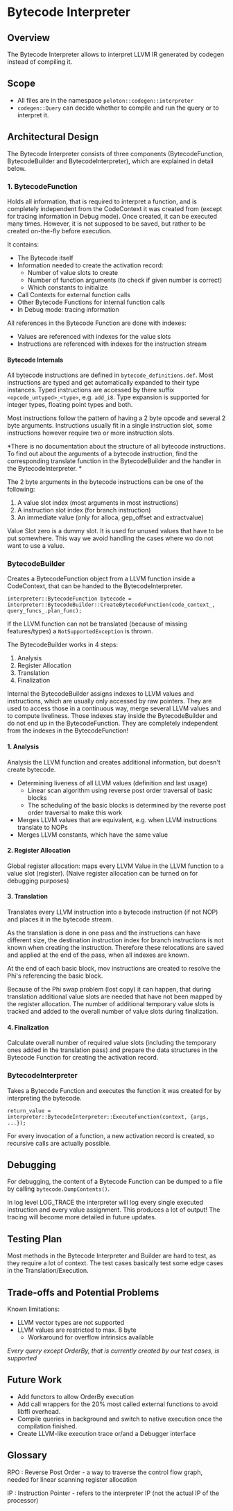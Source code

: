# Bytecode Interpreter

## Overview

The Bytecode Interpreter allows to interpret LLVM IR generated by codegen instead of compiling it. 

## Scope
* All files are in the namespace `peloton::codegen::interpreter`
* `codegen::Query` can decide whether to compile and run the query or to interpret it. 

## Architectural Design

The Bytecode Interpreter consists of three components (BytecodeFunction, BytecodeBuilder and BytecodeInterpreter), which are explained in detail below. 

### 1. BytecodeFunction
Holds all information, that is required to interpret a function, and is completely independent from the CodeContext it was created from (except for tracing information in Debug mode). Once created, it can be executed many times. However, it is not supposed to be saved, but rather to be created on-the-fly before execution. 

It contains:

* The Bytecode itself
* Information needed to create the activation record:
  * Number of value slots to create
  * Number of function arguments (to check if given number is correct)
  * Which constants to initialize
* Call Contexts for external function calls
* Other Bytecode Functions for internal function calls
* In Debug mode: tracing information

All references in the Bytecode Function are done with indexes: 

* Values are referenced with indexes for the value slots
* Instructions are referenced with indexes for the instruction stream

#### Bytecode Internals

All bytecode instructions are defined in `bytecode_definitions.def`. Most instructions are typed and get automatically expanded to their type instances. Typed instructions are accessed by there suffix `<opcode_untyped>_<type>`, e.g. `add_i8`. Type expansion is supported for integer types, floating point types and both. 

Most instructions follow the pattern of having a 2 byte opcode and several 2 byte arguments. Instructions usually fit in a single instruction slot, some instructions however require two or more instruction slots. 

*There is no documentation about the structure of all bytecode instructions. To find out about the arguments of a bytecode instruction, find the corresponding translate function in the BytecodeBuilder and the handler in the BytecodeInterpreter. *

The 2 byte arguments in the bytecode instructions can be one of the following:

1. A value slot index (most arguments in most instructions)
2. A instruction slot index (for branch instruction)
3. An immediate value (only for alloca, gep_offset and extractvalue)

Value Slot zero is a dummy slot. It is used for unused values that have to be put somewhere. This way we avoid handling the cases where wo do not want to use a value. 

### BytecodeBuilder
Creates a BytecodeFunction object from a LLVM function inside a CodeContext, that can be handed to the BytecodeInterpreter. 

`interpreter::BytecodeFunction bytecode = interpreter::BytecodeBuilder::CreateBytecodeFunction(code_context_, query_funcs_.plan_func);`

If the LLVM function can not be translated (because of missing features/types) a `NotSupportedException` is thrown. 

The BytecodeBuilder works in 4 steps:

1. Analysis
2. Register Allocation
3. Translation
4. Finalization

Internal the BytecodeBuilder assigns indexes to LLVM values and instructions, which are usually only accessed by raw pointers. They are used to access those in a continuous way, merge several LLVM values and to compute liveliness. 
Those indexes stay inside the BytecodeBuilder and do not end up in the BytecodeFunction. They are completely independent from the indexes in the BytecodeFunction! 

#### 1. Analysis
Analysis the LLVM function and creates additional information, but doesn't create bytecode. 

* Determining liveness of all LLVM values (definition and last usage)
  * Linear scan algorithm using reverse post order traversal of basic blocks
  * The scheduling of the basic blocks is determined by the reverse post order traversal to make this work
* Merges LLVM values that are equivalent, e.g. when LLVM instructions translate to NOPs
* Merges LLVM constants, which have the same value

#### 2. Register Allocation
Global register allocation: maps every LLVM Value in the LLVM function to a value slot (register). (Naive register allocation can be turned on for debugging purposes)

#### 3. Translation
Translates every LLVM instruction into a bytecode instruction (if not NOP) and places it in the bytecode stream.

As the translation is done in one pass and the instructions can have different size, the destination instruction index for branch instructions is not known when creating the instruction. Therefore these relocations are saved and applied at the end of the pass, when all indexes are known. 

At the end of each basic block, mov instructions are created to resolve the Phi's referencing the basic block. 

Because of the Phi swap problem (lost copy) it can happen, that during translation additional value slots are needed that have not been mapped by the register allocation. The number of additional temporary value slots is tracked and added to the overall number of value slots during finalization. 

#### 4. Finalization
Calculate overall number of required value slots (including the temporary ones added in the translation pass) and prepare the data structures in the Bytecode Function for creating the activation record. 


### BytecodeInterpreter
Takes a Bytecode Function and executes the function it was created for by interpreting the bytecode. 

`return_value = interpreter::BytecodeInterpreter::ExecuteFunction(context, {args, ...});`

For every invocation of a function, a new activation record is created, so recursive calls are actually possible. 


## Debugging
For debugging, the content of a Bytecode Function can be dumped to a file by calling `bytecode.DumpContents()`. 

In log level LOG_TRACE the interpreter will log every single executed instruction and every value assignment. This produces a lot of output! The tracing will become more detailed in future updates. 


## Testing Plan
Most methods in the Bytecode Interpreter and Builder are hard to test, as they require a lot of context. The test cases basically test some edge cases in the Translation/Execution. 


## Trade-offs and Potential Problems
Known limitations:
* LLVM vector types are not supported
* LLVM values are restricted to max. 8 byte
  * Workaround for overflow intrinsics available

*Every query except OrderBy, that is currently created by our test cases, is supported*

## Future Work
* Add functors to allow OrderBy execution
* Add call wrappers for the 20% most called external functions to avoid libffi overhead. 
* Compile queries in background and switch to native execution once the compilation finished. 
* Create LLVM-like execution trace or/and a Debugger interface

## Glossary
RPO
: Reverse Post Order - a way to traverse the control flow graph, needed for linear scanning register allocation

IP
: Instruction Pointer - refers to the interpreter IP (not the actual IP of the processor)
